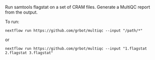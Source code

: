 Run samtools flagstat on a set of CRAM files. Generate a MultiQC report from the output.

To run:
```
nextflow run https://github.com/grbot/multiqc --input "/path/*"
```

or

```
nextflow run https://github.com/grbot/multiqc --input "1.flagstat 2.flagstat 3.flagstat"
```
